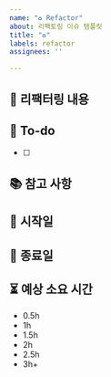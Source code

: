```yaml
---
name: "♻️ Refactor"
about: 리팩토링 이슈 템플릿
title: "♻️"
labels: refactor
assignees: ''

---
```


## 📌 리팩터링 내용

## 📝 To-do
- [ ] 

## 📚 참고 사항

## 🚀 시작일

## 🏁 종료일

## ⏳ 예상 소요 시간
- 0.5h
- 1h
- 1.5h
- 2h
- 2.5h
- 3h+

